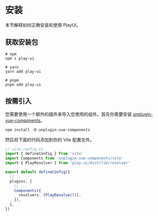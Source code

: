 # 安装

本节解释如何正确安装和使用 PlayUI。

## 获取安装包

```shell
# npm
npm i play-ui

# yarn
yarn add play-ui

# pnpm
pnpm add play-ui
```

## 按需引入

您需要使用一个额外的插件来导入您使用的组件。首先你需要安装 [unplugin-vue-components](https://www.npmjs.com/package/unplugin-vue-components)。

```shell
npm install -D unplugin-vue-components
```

然后将下面的代码添加到你的 Vite 配置文件。

```ts
// vite.config.ts
import { defineConfig } from 'vite'
import Components from 'unplugin-vue-components/vite'
import { PlayResolver } from 'play-ui/dist/lib/resolver'

export default defineConfig({
  // ...
  plugins: [
    // ...
    Components({
      resolvers: [PlayResolver()],
    }),
  ],
})
```

